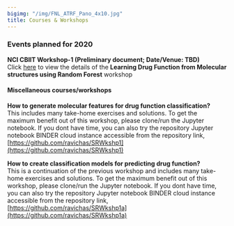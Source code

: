 ```yaml
---
bigimg: "/img/FNL_ATRF_Pano_4x10.jpg"
title: Courses & Workshops
---
```



### Events planned for 2020 

**NCI CBIIT Workshop-1 (Preliminary document; Date/Venue: TBD)** <br>
Click [here](ML2020-1) to view the details of the **Learning Drug Function from 
Molecular structures using Random Forest** workshop

#### Miscellaneous courses/workshops 

**How to generate molecular features for drug function classification?** <br>
This includes many take-home exercises and solutions. 
To get the maximum benefit out of this workshop, please clone/run the Jupyter notebook. 
If you dont have time, you can also try the repository Jupyter notebook BINDER cloud instance 
accessible from the repository link, 
[https://github.com/ravichas/SRWkshp1](https://github.com/ravichas/SRWkshp1) 

**How to create classification models for predicting drug function?** <br>
This is a continuation of the previous workshop and includes many take-home exercises and solutions. 
To get the maximum benefit out of this workshop, please clone/run the Jupyter notebook. 
If you dont have time, you can also try the repository Jupyter notebook BINDER cloud instance 
accessible from the repository link, 
[https://github.com/ravichas/SRWkshp1a](https://github.com/ravichas/SRWkshp1a) 
